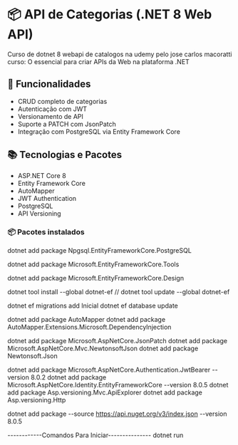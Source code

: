 # 📦 API de Categorias (.NET 8 Web API)

Curso de dotnet 8 webapi de catalogos na udemy pelo jose carlos macoratti
curso: O essencial para criar APIs da Web na plataforma .NET

## 🚀 Funcionalidades

- CRUD completo de categorias
- Autenticação com JWT
- Versionamento de API
- Suporte a PATCH com JsonPatch
- Integração com PostgreSQL via Entity Framework Core

## 📚 Tecnologias e Pacotes

- ASP.NET Core 8
- Entity Framework Core
- AutoMapper
- JWT Authentication
- PostgreSQL
- API Versioning

### 📦 Pacotes instalados

dotnet add package Npgsql.EntityFrameworkCore.PostgreSQL

dotnet add package Microsoft.EntityFrameworkCore.Tools

dotnet add package Microsoft.EntityFrameworkCore.Design

dotnet tool install --global dotnet-ef // dotnet tool update --global dotnet-ef

dotnet ef migrations add Inicial
dotnet ef database update

dotnet add package AutoMapper
dotnet add package AutoMapper.Extensions.Microsoft.DependencyInjection

dotnet add package Microsoft.AspNetCore.JsonPatch
dotnet add package Microsoft.AspNetCore.Mvc.NewtonsoftJson
dotnet add package Newtonsoft.Json

dotnet add package Microsoft.AspNetCore.Authentication.JwtBearer --version 8.0.2
dotnet add package Microsoft.AspNetCore.Identity.EntityFrameworkCore --version 8.0.5
dotnet add package Asp.versioning.Mvc.ApiExplorer
dotnet add package Asp.versioning.Http

dotnet add package  --source https://api.nuget.org/v3/index.json --version 8.0.5

------------Comandos Para Iniciar---------------
dotnet run
